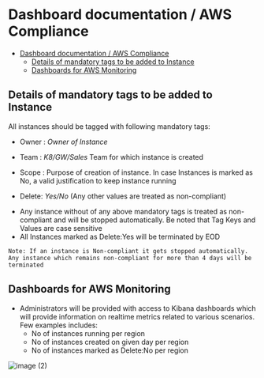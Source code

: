 # Dashboard documentation / AWS Compliance
 
- [Dashboard documentation / AWS Compliance](#dashboard-documentation--aws-compliance)
  - [Details of mandatory tags to be added to Instance](#details-of-mandatory-tags-to-be-added-to-instance)
  - [Dashboards for AWS Monitoring](#dashboards-for-aws-monitoring)


## Details of mandatory tags to be added to Instance

All instances should be tagged with following mandatory tags:

* Owner : *Owner of Instance*

* Team  : *K8/GW/Sales* Team for which instance is created

* Scope :  Purpose of creation of instance. In case Instances is marked as No, a valid justification to keep instance running

* Delete: *Yes/No* (Any other values are treated as non-compliant)

- Any instance without of any above mandatory tags is treated as non-compliant and will be stopped automatically. Be noted that Tag Keys and Values are case sensitive
- All Instances marked as Delete:Yes will be terminated by EOD


```
Note: If an instance is Non-compliant it gets stopped automatically. Any instance which remains non-compliant for more than 4 days will be terminated
``` 


## Dashboards for AWS Monitoring

* Administrators will be provided with access to Kibana dashboards which will provide information on realtime metrics related to various scenarios. Few examples includes: 
    - No of instances running per region
    - No of instances created on given day per region
    - No of instances marked as Delete:No per region

![image (2)](https://user-images.githubusercontent.com/76431508/108069641-45842880-706c-11eb-9b19-c048ef57bd2f.png)
 
